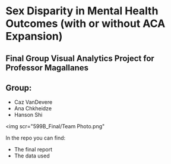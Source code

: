 # Sex Disparity in Mental Health Outcomes (with or without ACA Expansion)
## Final Group Visual Analytics Project for Professor Magallanes

## Group:

* Caz VanDevere
* Ana Chkheidze
* Hanson Shi


<img scr="599B_Final/Team Photo.png"


In the repo you can find:
* The final report
* The data used 
